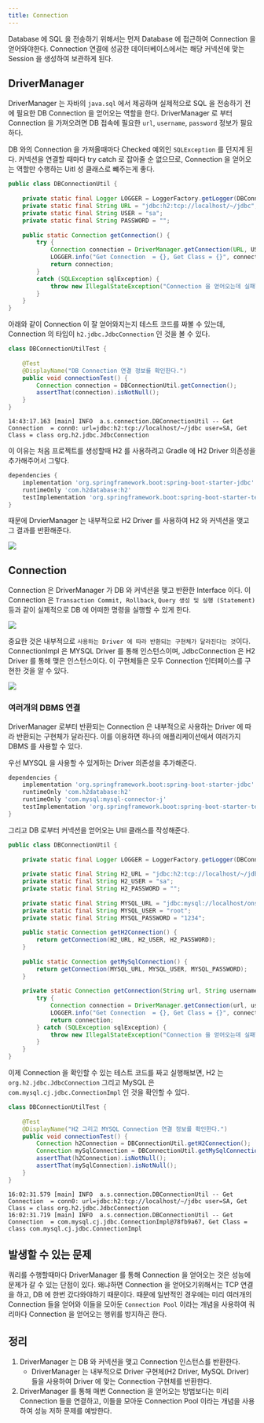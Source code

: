```yaml
---
title: Connection
---
```


Database 에 SQL 을 전송하기 위해서는 먼저 Database 에 접근하여 Connection 을 얻어와야한다. Connection 연결에 성공한 데이터베이스에서는 해당 커넥션에 맞는 Session 을 생성하여 보관하게 된다.

## DriverManager
DriverManager 는 자바의 `java.sql` 에서 제공하며 실제적으로 SQL 을 전송하기 전에 필요한 DB Connection 을 얻어오는 역할을 한다. DriverManager 로 부터 Connection 을 가져오려면 DB 접속에 필요한 `url`, `username`, `password` 정보가 필요하다.

DB 와의 Connection 을 가져올때마다 Checked 예외인 `SQLException` 를 던지게 된다. 커넥션을 연결할 때마다 try catch 로 잡아줄 순 없으므로, Connection 을 얻어오는 역할만 수행하는 Uitl 성 클래스로 뺴주는게 좋다.

```java
public class DBConnectionUtil {  
  
    private static final Logger LOGGER = LoggerFactory.getLogger(DBConnectionUtil.class);  
    private static final String URL = "jdbc:h2:tcp://localhost/~/jdbc";  
    private static final String USER = "sa";  
    private static final String PASSWORD = "";  
  
    public static Connection getConnection() {  
        try {  
            Connection connection = DriverManager.getConnection(URL, USER, PASSWORD);  
            LOGGER.info("Get Connection  = {}, Get Class = {}", connection, connection.getClass());  
            return connection;  
        }  
        catch (SQLException sqlException) {  
            throw new IllegalStateException("Connection 을 얻어오는데 실패했습니다.");  
        }  
    }  
}
```


아래와 같이 Connection 이 잘 얻어와지는지 테스트 코드를 짜볼 수 있는데, Connection 의 타입이 `h2.jdbc.JdbcConnection` 인 것을 볼 수 있다.

```java
class DBConnectionUtilTest {  
  
    @Test  
    @DisplayName("DB Connection 연결 정보를 확인한다.")  
    public void connectionTest() {  
        Connection connection = DBConnectionUtil.getConnection();  
        assertThat(connection).isNotNull();  
    }  
}
```

```text
14:43:17.163 [main] INFO  a.s.connection.DBConnectionUtil -- Get Connection  = conn0: url=jdbc:h2:tcp://localhost/~/jdbc user=SA, Get Class = class org.h2.jdbc.JdbcConnection
```


이 이유는 처음 프로젝트를 생성할때 H2 를 사용하려고 Gradle 에 H2 Driver 의존성을 추가해주어서 그렇다.

```groovy
dependencies {  
    implementation 'org.springframework.boot:spring-boot-starter-jdbc'  
    runtimeOnly 'com.h2database:h2'  
    testImplementation 'org.springframework.boot:spring-boot-starter-test'  
}
```


때문에 DrvierManager 는 내부적으로 H2 Driver 를 사용하여 H2 와 커넥션을 맺고 그 결과를 반환해준다.

![](Spring/DataAccess/images/Pasted%20image%2020240814150653.png)

## Connection
Connection 은 DriverManager 가 DB 와 커넥션을 맺고 반환한 Interface 이다. 이 Connection 은 `Transaction Commit, Rollback`, `Query 생성 및 실행 (Statement)`  등과 같이 실제적으로 DB 에 어떠한 명령을 실행할 수 있게 한다.

![](Spring/DataAccess/images/Pasted%20image%2020240814152440.png)


중요한 것은 내부적으로 `사용하는 Driver 에 따라 반환되는 구현체가 달라진다는 것`이다. ConnectionImpl 은 MYSQL Driver 를 통해 인스턴스이며, JdbcConnection 은 H2 Driver 를 통해 맺은 인스턴스이다. 이 구현체들은 모두 Connection 인터페이스를 구현한 것을 알 수 있다.

![](Spring/DataAccess/images/Pasted%20image%2020240814160802.png)

### 여러개의 DBMS 연결
DriverManager 로부터 반환되는 Connection 은 내부적으로 사용하는 Driver 에 따라 반환되는 구현체가 달라진다. 이를 이용하면 하나의 애플리케이션에서 여러가지 DBMS 를 사용할 수 있다.

우선 MYSQL 을 사용할 수 있게하는 Driver 의존성을 추가해준다.

```groovy {4}
dependencies {  
    implementation 'org.springframework.boot:spring-boot-starter-jdbc'  
    runtimeOnly 'com.h2database:h2'  
    runtimeOnly 'com.mysql:mysql-connector-j'
    testImplementation 'org.springframework.boot:spring-boot-starter-test'  
}
```


그리고 DB 로부터 커넥션을 얻어오는 Util 클래스를 작성해준다.

```java
public class DBConnectionUtil {  
  
    private static final Logger LOGGER = LoggerFactory.getLogger(DBConnectionUtil.class);  
  
    private static final String H2_URL = "jdbc:h2:tcp://localhost/~/jdbc";  
    private static final String H2_USER = "sa";  
    private static final String H2_PASSWORD = "";  
  
    private static final String MYSQL_URL = "jdbc:mysql://localhost/onsquad";  
    private static final String MYSQL_USER = "root";  
    private static final String MYSQL_PASSWORD = "1234";  
  
    public static Connection getH2Connection() {  
        return getConnection(H2_URL, H2_USER, H2_PASSWORD);  
    }  
  
    public static Connection getMySqlConnection() {  
        return getConnection(MYSQL_URL, MYSQL_USER, MYSQL_PASSWORD);  
    }  
  
    private static Connection getConnection(String url, String username, String password) {  
        try {  
            Connection connection = DriverManager.getConnection(url, username, password);  
            LOGGER.info("Get Connection  = {}, Get Class = {}", connection, connection.getClass());  
            return connection;  
        } catch (SQLException sqlException) {  
            throw new IllegalStateException("Connection 을 얻어오는데 실패했습니다.");  
        }  
    }  
}
```


이제 Connection 을 확인할 수 있는 테스트 코드를 짜고 실행해보면, H2 는 `org.h2.jdbc.JdbcConnection` 그리고 MySQL 은 `com.mysql.cj.jdbc.ConnectionImpl` 인 것을 확인할 수 있다.

```java
class DBConnectionUtilTest {  
  
    @Test  
    @DisplayName("H2 그리고 MYSQL Connection 연결 정보를 확인한다.")  
    public void connectionTest() {  
        Connection h2Connection = DBConnectionUtil.getH2Connection();  
        Connection mySqlConnection = DBConnectionUtil.getMySqlConnection();  
        assertThat(h2Connection).isNotNull();  
        assertThat(mySqlConnection).isNotNull();  
    }  
}
```

```text
16:02:31.579 [main] INFO  a.s.connection.DBConnectionUtil -- Get Connection  = conn0: url=jdbc:h2:tcp://localhost/~/jdbc user=SA, Get Class = class org.h2.jdbc.JdbcConnection
16:02:31.719 [main] INFO  a.s.connection.DBConnectionUtil -- Get Connection  = com.mysql.cj.jdbc.ConnectionImpl@78fb9a67, Get Class = class com.mysql.cj.jdbc.ConnectionImpl
```

## 발생할 수 있는 문제
쿼리를 수행할때마다 DriverManager 를 통해 Connection 을 얻어오는 것은 성능에 문제가 갈 수 있는 단점이 있다. 왜냐하면 Connection 을 얻어오기위해서는 TCP 연결을 하고, DB 에 한번 갔다와야하기 때문이다. 때문에 일반적인 경우에는 미리 여러개의 Connection 들을 얻어와 이들을 모아둔 `Connection Pool` 이라는 개념을 사용하여 쿼리마다 Connection 을 얻어오는 행위를 방지하곤 한다.

## 정리
1. DriverManager 는 DB 와 커넥션을 맺고 Connection 인스턴스를 반환한다.
	- DriverManager 는 내부적으로 Driver 구현체(H2 Driver, MySQL Driver) 들을 사용하여 Driver 에 맞는 Connection 구현체를 반환한다. 
2. DriverManager 를 통해 매번 Connection 을 얻어오는 방법보다는 미리 Connection 들을 연결하고, 이들을 모아둔 Connection Pool 이라는 개념을 사용하여 성능 저하 문제를 예방한다.
